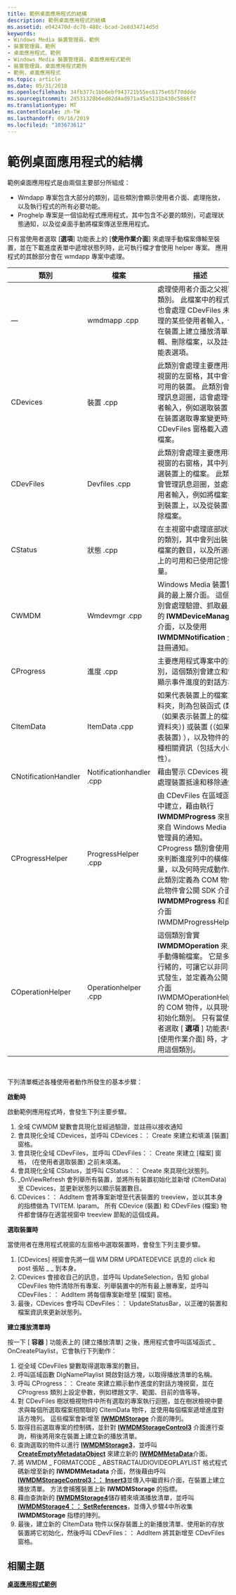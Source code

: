 ```yaml
---
title: 範例桌面應用程式的結構
description: 範例桌面應用程式的結構
ms.assetid: e042470d-dc78-488c-bcad-2e8d34714d5d
keywords:
- Windows Media 裝置管理員，範例
- 裝置管理員，範例
- 桌面應用程式、範例
- Windows Media 裝置管理員，桌面應用程式範例
- 裝置管理員，桌面應用程式範例
- 範例，桌面應用程式
ms.topic: article
ms.date: 05/31/2018
ms.openlocfilehash: 34fb377c1bb6ebf943721b55ec6175e65f70ddde
ms.sourcegitcommit: 2d531328b6ed82d4ad971a45a5131b430c5866f7
ms.translationtype: MT
ms.contentlocale: zh-TW
ms.lasthandoff: 09/16/2019
ms.locfileid: "103673612"
---
```

# <a name="structure-of-the-sample-desktop-application"></a>範例桌面應用程式的結構

範例桌面應用程式是由兩個主要部分所組成：

-   Wmdapp 專案包含大部分的類別，這些類別會顯示使用者介面、處理拖放，以及執行程式的所有必要功能。
-   Proghelp 專案是一個協助程式應用程式，其中包含不必要的類別，可處理狀態通知，以及從桌面手動將檔案傳送至應用程式。

只有當使用者選取 [**選項**] 功能表上的 [**使用作業介面**] 來處理手動檔案傳輸至裝置，並在下載進度表單中遞增狀態列時，此可執行檔才會使用 helper 專案。 應用程式的其餘部分會在 wmdapp 專案中處理。



| 類別                | 檔案                    | 描述                                                                                                                                                                                                                                                                                                                                                                                     |
|----------------------|-------------------------|-------------------------------------------------------------------------------------------------------------------------------------------------------------------------------------------------------------------------------------------------------------------------------------------------------------------------------------------------------------------------------------------------|
| —                    | wmdmapp .cpp             | 處理使用者介面之父視窗的類別。 此檔案中的程式碼也會處理 CDevFiles 未處理的某些使用者輸入，例如在裝置上建立播放清單或專輯、刪除檔案，以及註冊功能表選項。                                                                                                                                                    |
| CDevices             | 裝置 .cpp             | 此類別會處理主要應用程式視窗的左窗格，其中會列出可用的裝置。 此類別會管理訊息迴圈，這會處理使用者輸入，例如選取裝置，並在裝置選取專案變更時通知 CDevFiles 窗格載入適當的檔案。                                                                              |
| CDevFiles            | Devfiles .cpp            | 此類別會處理主要應用程式視窗的右窗格，其中列出所選裝置上的檔案。 此類別會管理訊息迴圈，並處理使用者輸入，例如將檔案拖曳到裝置上，以及從裝置中刪除檔案。                                                                                                                          |
| CStatus              | 狀態 .cpp              | 在主視窗中處理底部狀態列的類別，其中會列出裝置和檔案的數目，以及所選裝置上的可用和已使用記憶體數量。                                                                                                                                                                                                         |
| CWMDM                | Wmdevmgr .cpp            | Windows Media 裝置管理員的最上層介面。 這個類別會處理驗證、抓取最上層的 **IWMDeviceManager** 介面，以及使用 **IWMDMNotification** 介面註冊通知。                                                                                                                                                                  |
| CProgress            | 進度 .cpp            | 主要應用程式專案中的類別，這個類別會建立和管理顯示事件進度的對話方塊。                                                                                                                                                                                                                                                                             |
| CItemData            | ItemData .cpp            | 如果代表裝置上的檔案或資料夾，則為包裝函式 (類別（如果表示裝置上的檔案或資料夾）) 或裝置 (（如果代表裝置) ），以及物件的各種相關資訊（包括大小和屬性）。                                                                                                                                                                  |
| CNotificationHandler | Notificationhandler .cpp | 藉由警示 CDevices 視窗來處理裝置抵達和移除通知。                                                                                                                                                                                                                                                                                                               |
| CProgressHelper      | ProgressHelper .cpp      | 由 CDevFiles 在區域函式中建立，藉由執行 **IWMDMProgress** 來接收來自 Windows Media 裝置管理員的通知。 CProgress 類別會使用它來判斷進度列中的橫條數量，以及何時完成動作。 此類別定義為 COM 物件，此物件會公開 SDK 介面 **IWMDMProgress** 和自訂介面 IWMDMProgressHelper。 |
| COperationHelper     | Operationhelper .cpp     | 這個類別會實 **IWMDMOperation** 來處理手動傳輸檔案。 它是多執行緒的，可讓它以非同步方式發生，並定義為公開自訂介面 IWMDMOperationHelper 的 COM 物件，以具現化並初始化類別。 只有當使用者選取 [ **選項** ] 功能表中的 [使用作業介面] 時，才會使用這個類別。                            |



 

下列清單概述各種使用者動作所發生的基本步驟：

**啟動時**

啟動範例應用程式時，會發生下列主要步驟。

1.  全域 CWMDM 變數會具現化並經過驗證，並註冊以接收通知
2.  會具現化全域 CDevices，並呼叫 CDevices：： Create 來建立和填滿 [裝置] 窗格。
3.  會具現化全域 CDevFiles，並呼叫 CDevFiles：： Create 來建立 [檔案] 窗格， (在使用者選取裝置) 之前未填滿。
4.  會具現化全域 CStatus，並呼叫 CStatus：： Create 來具現化狀態列。
5.  \_OnViewRefresh 會列舉所有裝置，並將所有裝置初始化並新增 (CItemData) 至 CDevices，並更新狀態列以顯示裝置數目。
6.  CDevices：： AddItem 會將專案新增至代表裝置的 treeview，並以其本身的指標做為 TVITEM. lparam。 所有 CDevice (裝置) 和 CDevFiles (檔案) 物件都會儲存在適當視窗中 treeview 節點的這個成員。

**選取裝置時**

當使用者在應用程式視窗的左窗格中選取裝置時，會發生下列主要步驟。

1.  [CDevices] 視窗會先將一個 WM DRM UPDATEDEVICE 訊息的 click 和 post 張貼 \_ \_ 到本身。
2.  CDevices 會接收自己的訊息，並呼叫 UpdateSelection，告知 global CDevFiles 物件清除所有專案、列舉裝置中的所有最上層專案，並呼叫 CDevFiles：： AddItem 將每個專案新增至 [檔案] 窗格。
3.  最後，CDevices 會呼叫 CDevFiles：： UpdateStatusBar，以正確的裝置和檔案資訊來更新狀態列。

**建立播放清單時**

按一下 [ **容器** ] 功能表上的 [建立播放清單] 之後，應用程式會呼叫區域函式 \_ OnCreatePlaylist，它會執行下列動作：

1.  從全域 CDevFiles 變數取得選取專案的數目。
2.  呼叫區域函數 DlgNamePlaylist 開啟對話方塊，以取得播放清單的名稱。
3.  呼叫 CProgress：： Create 來建立顯示動作進度的對話方塊視窗，並在 CProgress 類別上設定參數，例如標題文字、範圍、目前的值等等。
4.  對 CDevFiles 樹狀檢視物件中所有選取的專案執行迴圈，並在樹狀檢視中要求與每個所選取檔案相關聯的 CItemData 物件，並使用每個檔案遞增進度對話方塊列。 這些檔案會新增至 [**IWMDMStorage**](/windows/desktop/api/mswmdm/nn-mswmdm-iwmdmstorage) 介面的陣列。
5.  取得目前選取專案的控制碼，並針對 [**IWMDMStorageControl3**](/windows/desktop/api/mswmdm/nn-mswmdm-iwmdmstoragecontrol3) 介面進行查詢，稍後將用來在裝置上建立新的播放清單。
6.  查詢選取的物件以進行 [**IWMDMStorage3**](/windows/desktop/api/mswmdm/nn-mswmdm-iwmdmstorage3)，並呼叫 [**CreateEmptyMetadataObject**](/windows/desktop/api/mswmdm/nf-mswmdm-iwmdmstorage3-createemptymetadataobject) 來建立新的 [**IWMDMMetaData**](/windows/desktop/api/mswmdm/nn-mswmdm-iwmdmmetadata)介面。
7.  將 WMDM \_ FORMATCODE \_ ABSTRACTAUDIOVIDEOPLAYLIST 格式程式碼新增至新的 **IWMDMMetadata** 介面，然後藉由呼叫 [**IWMDMStorageControl3：： Insert3**](/windows/desktop/api/mswmdm/nf-mswmdm-iwmdmstoragecontrol3-insert3)並傳入中繼資料介面，在裝置上建立播放清單。 方法會捕獲裝置上新 **IWMDMStorage** 的指標。
8.  藉由查詢新的 [**IWMDMStorage4**](/windows/desktop/api/mswmdm/nn-mswmdm-iwmdmstorage4)儲存體來填滿播放清單，並呼叫 [**IWMDMStorage4：： SetReferences**](/windows/desktop/api/mswmdm/nf-mswmdm-iwmdmstorage4-setreferences)，並傳入步驟4中所收集 **IWMDMStorage** 指標的陣列。
9.  最後，建立新的 CItemData 物件以保存裝置上的新播放清單、使用新的存放裝置將它初始化，然後呼叫 CDevFiles：： AddItem 將其新增至 CDevFiles 窗格。

## <a name="related-topics"></a>相關主題

<dl> <dt>

[**桌面應用程式範例**](sample-desktop-application.md)
</dt> </dl>

 

 




